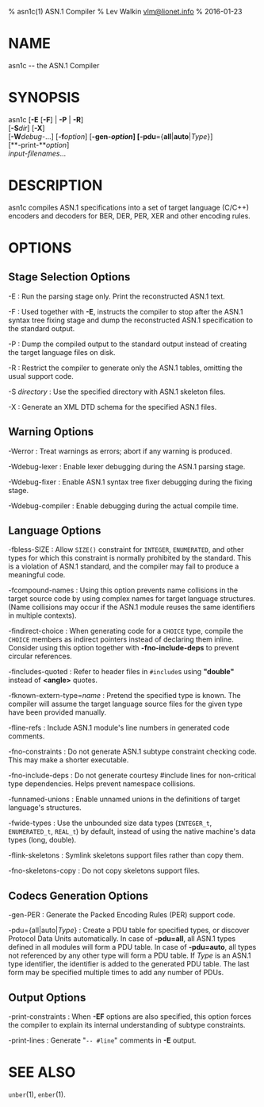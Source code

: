 % asn1c(1) ASN.1 Compiler
% Lev Walkin <vlm@lionet.info>
% 2016-01-23

# NAME

asn1c -- the ASN.1 Compiler

# SYNOPSIS

asn1c [**-E** [**-F**] | **-P** | **-R**] \
      [**-S***dir*] [**-X**] \
      [**-W***debug-*...] [**-f***option*] [**-gen-***option*] 
      [**-pdu**={**all**|**auto**|*Type*}] \
      [**-print-***option*] \
      *input-filenames*...

# DESCRIPTION

asn1c compiles ASN.1 specifications into a set of
target language (C/C++) encoders and decoders for BER, DER, PER, XER
and other encoding rules.

# OPTIONS

## Stage Selection Options

-E
:   Run the parsing stage only. Print the reconstructed ASN.1 text.

-F
:   Used together with **-E**,
    instructs the compiler to stop after the ASN.1 syntax
    tree fixing stage and dump the reconstructed ASN.1 specification
    to the standard output.

-P
:   Dump the compiled output to the standard output instead of creating the
    target language files on disk.

-R
:   Restrict the compiler to generate only the ASN.1 tables,
    omitting the usual support code.

-S *directory*
:   Use the specified directory with ASN.1 skeleton files.

-X
:   Generate an XML DTD schema for the specified ASN.1 files.

## Warning Options

-Werror
:   Treat warnings as errors; abort if any warning is produced.

-Wdebug-lexer
:   Enable lexer debugging during the ASN.1 parsing stage.

-Wdebug-fixer
:   Enable ASN.1 syntax tree fixer debugging during the fixing stage.

-Wdebug-compiler
:   Enable debugging during the actual compile time.

## Language Options

-fbless-SIZE
:   Allow `SIZE()` constraint for `INTEGER`, `ENUMERATED`,
    and other types for which this constraint is normally prohibited
    by the standard.
    This is a violation of ASN.1 standard, and the compiler may
    fail to produce a meaningful code.

-fcompound-names
:   Using this option prevents name collisions in the target source code
    by using complex names for target language structures.
    (Name collisions may occur if the ASN.1 module reuses the same identifiers
    in multiple contexts).

-findirect-choice
:   When generating code for a `CHOICE` type, compile the `CHOICE` members
    as indirect pointers instead of declaring them inline.
    Consider using this option together with **-fno-include-deps**
    to prevent circular references.

-fincludes-quoted
:   Refer to header files in `#include`s using **"**double**"** instead of **\<**angle**>** quotes.

-fknown-extern-type=*name*
:   Pretend the specified type is known.
    The compiler will assume the target language source files
    for the given type have been provided manually.

-fline-refs
:   Include ASN.1 module's line numbers in generated code comments.

-fno-constraints
:   Do not generate ASN.1 subtype constraint checking code.
    This may make a shorter executable.

-fno-include-deps
:   Do not generate courtesy #include lines for non-critical type dependencies.
    Helps prevent namespace collisions.

-funnamed-unions
:   Enable unnamed unions in the definitions of target language's structures.

-fwide-types
:   Use the unbounded size data types (`INTEGER_t`, `ENUMERATED_t`, `REAL_t`)
    by default, instead of using the native machine's data types (long, double).

-flink-skeletons
:   Symlink skeletons support files rather than copy them.

-fno-skeletons-copy
:   Do not copy skeletons support files.

## Codecs Generation Options

-gen-PER
:   Generate the Packed Encoding Rules (PER) support code.

-pdu={all|auto|*Type*}
:   Create a PDU table for specified types, or discover Protocol Data Units
    automatically. In case of **-pdu=all**,
    all ASN.1 types defined in all modules will form a PDU table.
    In case of **-pdu=auto**, all types not referenced by any other type will
    form a PDU table.
    If *Type* is an ASN.1 type identifier, the identifier is added to
    the generated PDU table.
    The last form may be specified multiple times to add any number of PDUs.

## Output Options

-print-constraints
:   When **-EF** options are also specified,
    this option forces the compiler to explain its internal understanding
    of subtype constraints.

-print-lines
:   Generate "`-- #line`" comments in **-E** output.

# SEE ALSO

`unber`(1), `enber`(1).

